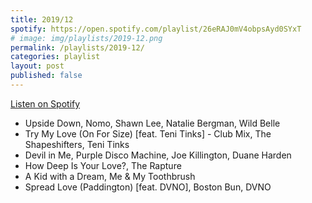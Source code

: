 ```yaml
---
title: 2019/12
spotify: https://open.spotify.com/playlist/26eRAJ0mV4obpsAyd0SYxT
# image: img/playlists/2019-12.png
permalink: /playlists/2019-12/
categories: playlist
layout: post
published: false
---
```


[Listen on Spotify](https://open.spotify.com/playlist/26eRAJ0mV4obpsAyd0SYxT)

* Upside Down, Nomo, Shawn Lee, Natalie Bergman, Wild Belle
* Try My Love (On For Size) [feat. Teni Tinks] - Club Mix, The Shapeshifters, Teni Tinks
* Devil in Me, Purple Disco Machine, Joe Killington, Duane Harden
* How Deep Is Your Love?, The Rapture
* A Kid with a Dream, Me & My Toothbrush
* Spread Love (Paddington) [feat. DVNO], Boston Bun, DVNO
